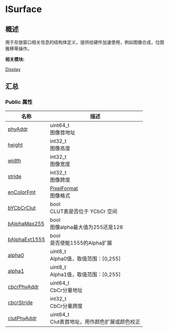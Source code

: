 # ISurface


## 概述

用于存放窗口相关信息的结构体定义，提供给硬件加速使用，例如图像合成，位图搬移等操作。

**相关模块:**

[Display](_display.md)


## 汇总


### Public 属性

  | 名称 | 描述 | 
| -------- | -------- |
| [phyAddr](_display.md#phyaddr-23) | uint64_t<br/>图像首地址 | 
| [height](_display.md#height-48) | int32_t<br/>图像高度 | 
| [width](_display.md#width-49) | int32_t<br/>图像宽度 | 
| [stride](_display.md#stride-12) | int32_t<br/>图像跨度 | 
| [enColorFmt](_display.md#encolorfmt) | [PixelFormat](_display.md#pixelformat)<br/>图像格式 | 
| [bYCbCrClut](_display.md#bycbcrclut) | bool<br/>CLUT表是否位于&nbsp;YCbCr&nbsp;空间 | 
| [bAlphaMax255](_display.md#balphamax255) | bool<br/>图像alpha最大值为255还是128 | 
| [bAlphaExt1555](_display.md#balphaext1555) | bool<br/>是否使能1555的Alpha扩展 | 
| [alpha0](_display.md#alpha0-22) | uint8_t<br/>Alpha0值，取值范围：[0,255] | 
| [alpha1](_display.md#alpha1-22) | uint8_t<br/>Alpha1值，取值范围：[0,255] | 
| [cbcrPhyAddr](_display.md#cbcrphyaddr) | uint64_t<br/>CbCr分量地址 | 
| [cbcrStride](_display.md#cbcrstride) | int32_t<br/>CbCr分量跨度 | 
| [clutPhyAddr](_display.md#clutphyaddr) | uint64_t<br/>Clut表首地址，用作颜色扩展或颜色校正 | 
